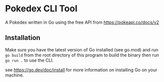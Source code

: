 # Pokedex CLI Tool

A Pokedex written in Go using the free API from https://pokeapi.co/docs/v2

## Installation

Make sure you have the latest version of Go installed (see go.mod) and run `go build` from the root directory of this program to build the binary then run `go run .` to use the CLI.

see https://go.dev/doc/install for more information on installing Go on your machine.
